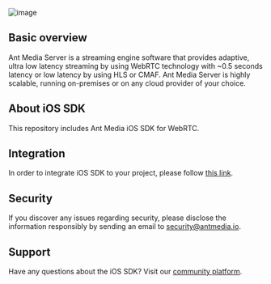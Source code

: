 ![image](https://user-images.githubusercontent.com/54481799/95862105-16cb0e00-0d6b-11eb-9087-88888889825d.png)

## Basic overview

Ant Media Server is a streaming engine software that provides adaptive, ultra low latency streaming by using WebRTC technology with ~0.5 seconds latency or low latency by using HLS or CMAF. Ant Media Server is highly scalable, running on-premises or on any cloud provider of your choice.

## About iOS SDK

This repository includes Ant Media iOS SDK for WebRTC. 

## Integration 

In order to integrate iOS SDK to your project, please follow [this link](https://resources.antmedia.io/docs/ios-sdk).

## Security 

If you discover any issues regarding security, please disclose the information responsibly by sending an email to security@antmedia.io.

## Support

Have any questions about the iOS SDK? Visit our [community platform](http://community.antmedia.io/).
